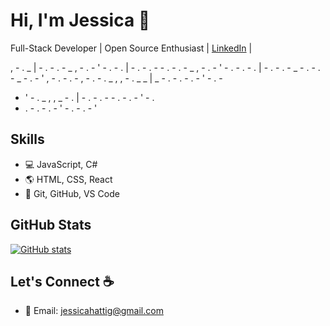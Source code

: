 <!---
jessicahattig/jessicahattig is a ✨ special ✨ repository because its `README.md` (this file) appears on your GitHub profile.
You can click the Preview link to take a look at your changes.
--->

<!-- Header Section -->
# Hi, I'm Jessica 👋

Full-Stack Developer | Open Source Enthusiast | [LinkedIn](https://www.linkedin.com/in/jessicahattig) |

, - . _
| - . - . - _ , - . - ' - . - . | - . - . - - . - . - _ , - . - ' - . - . - . | - . - . - _ - . - . - _ - . - ' , - . - . - , - . - . _ , , - . _ _
| _ - . - . - . - ' - . -
- ' - . _ , , _ - . | - . - . - - . - . - ' - .
- . - . - . - ' - . - . - '

<!-- Skills Section -->
## Skills
- :computer: JavaScript, C#
- :earth_americas: HTML, CSS, React
- :rocket: Git, GitHub, VS Code

<!-- GitHub Stats Section -->
## GitHub Stats
[![GitHub stats](https://github-readme-stats.vercel.app/api?username=jessicahattig&show_icons=true&theme=dark)](https://github.com/jessicahattig)

<!-- Footer Section -->
## Let's Connect :coffee:
- :email: Email: jessicahattig@gmail.com
